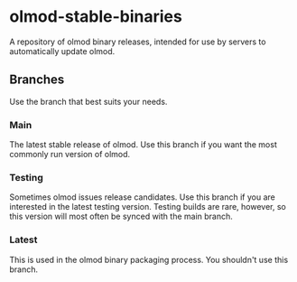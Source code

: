 # olmod-stable-binaries

A repository of olmod binary releases, intended for use by servers to automatically update olmod.

## Branches

Use the branch that best suits your needs.

### Main

The latest stable release of olmod.  Use this branch if you want the most commonly run version of olmod.

### Testing

Sometimes olmod issues release candidates.  Use this branch if you are interested in the latest testing version.  Testing builds are rare, however, so this version will most often be synced with the main branch.

### Latest

This is used in the olmod binary packaging process.  You shouldn't use this branch.
